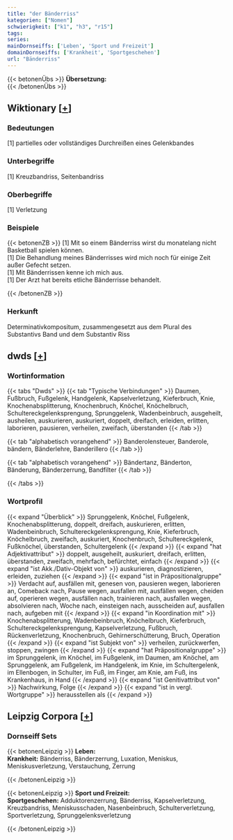 ```yaml
---
title: "der Bänderriss"
kategorien: ["Nomen"]
schwierigkeit: ["k1", "h3", "r15"]
tags:
series:
mainDornseiffs: ['Leben', 'Sport und Freizeit']
domainDornseiffs: ['Krankheit', 'Sportgeschehen']
url: "Bänderriss"
---
```


{{< betonenÜbs >}}
**Übersetzung:**  
{{< /betonenÜbs >}}

## Wiktionary [[+](https://de.wiktionary.org/wiki/Bänderriss)]

### Bedeutungen
[1] partielles oder vollständiges Durchreißen eines Gelenkbandes  

### Unterbegriffe
[1] Kreuzbandriss, Seitenbandriss  

### Oberbegriffe
[1] Verletzung  

### Beispiele
{{< betonenZB >}}
[1] Mit so einem Bänderriss wirst du monatelang nicht Basketball spielen können.  
[1] Die Behandlung meines Bänderrisses wird mich noch für einige Zeit außer Gefecht setzen.  
[1] Mit Bänderrissen kenne ich mich aus.  
[1] Der Arzt hat bereits etliche Bänderrisse behandelt.  

{{< /betonenZB >}}
### Herkunft
Determinativkompositum, zusammengesetzt aus dem Plural des Substantivs Band und dem Substantiv Riss  



## dwds [[+](https://www.dwds.de/wb/Bänderriss)]

### Wortinformation
{{< tabs "Dwds" >}}
{{< tab "Typische Verbindungen" >}}
Daumen, Fußbruch, Fußgelenk, Handgelenk, Kapselverletzung, Kieferbruch, Knie, Knochenabsplitterung, Knochenbruch, Knöchel, Knöchelbruch, Schultereckgelenksprengung, Sprunggelenk, Wadenbeinbruch, ausgeheilt, ausheilen, auskurieren, auskuriert, doppelt, dreifach, erleiden, erlitten, laborieren, pausieren, verheilen, zweifach, überstanden
{{< /tab >}}

{{< tab "alphabetisch vorangehend" >}}
Banderolensteuer, Banderole, bändern, Bänderlehre, Banderillero
{{< /tab >}}

{{< tab "alphabetisch vorangehend" >}}
Bändertanz, Bänderton, Bänderung, Bänderzerrung, Bandfilter
{{< /tab >}}

{{< /tabs >}}

### Wortprofil
{{< expand "Überblick" >}} Sprunggelenk, Knöchel, Fußgelenk, Knochenabsplitterung, doppelt, dreifach, auskurieren, erlitten, Wadenbeinbruch, Schultereckgelenksprengung, Knie, Kieferbruch, Knöchelbruch, zweifach, auskuriert, Knochenbruch, Schultereckgelenk, Fußknöchel, überstanden, Schultergelenk {{< /expand >}}
{{< expand "hat Adjektivattribut" >}} doppelt, ausgeheilt, auskuriert, dreifach, erlitten, überstanden, zweifach, mehrfach, befürchtet, einfach {{< /expand >}}
{{< expand "ist Akk./Dativ-Objekt von" >}} auskurieren, diagnostizieren, erleiden, zuziehen {{< /expand >}}
{{< expand "ist in Präpositionalgruppe" >}} Verdacht auf, ausfällen mit, genesen von, pausieren wegen, laborieren an, Comeback nach, Pause wegen, ausfallen mit, ausfällen wegen, cheiden auf, operieren wegen, ausfällen nach, trainieren nach, ausfallen wegen, absolvieren nach, Woche nach, einsteigen nach, ausscheiden auf, ausfallen nach, aufgeben mit {{< /expand >}}
{{< expand "in Koordination mit" >}} Knochenabsplitterung, Wadenbeinbruch, Knöchelbruch, Kieferbruch, Schultereckgelenksprengung, Kapselverletzung, Fußbruch, Rückenverletzung, Knochenbruch, Gehirnerschütterung, Bruch, Operation {{< /expand >}}
{{< expand "ist Subjekt von" >}} verheilen, zurückwerfen, stoppen, zwingen {{< /expand >}}
{{< expand "hat Präpositionalgruppe" >}} im Sprunggelenk, im Knöchel, im Fußgelenk, im Daumen, am Knöchel, am Sprunggelenk, am Fußgelenk, im Handgelenk, im Knie, im Schultergelenk, im Ellenbogen, in Schulter, im Fuß, im Finger, am Knie, am Fuß, ins Krankenhaus, in Hand {{< /expand >}}
{{< expand "ist Genitivattribut von" >}} Nachwirkung, Folge {{< /expand >}}
{{< expand "ist in vergl. Wortgruppe" >}} herausstellen als {{< /expand >}}

## Leipzig Corpora [[+](https://corpora.uni-leipzig.de/en/res?word=Bänderriss&corpusId=deu_newscrawl-public_2018)]

### Dornseiff Sets
{{< betonenLeipzig >}}
**Leben:**  
**Krankheit:** Bänderriss, Bänderzerrung, Luxation, Meniskus, Meniskusverletzung, Verstauchung, Zerrung  

{{< /betonenLeipzig >}}


{{< betonenLeipzig >}}
**Sport und Freizeit:**  
**Sportgeschehen:** Adduktorenzerrung, Bänderriss, Kapselverletzung, Kreuzbandriss, Meniskusschaden, Nasenbeinbruch, Schulterverletzung, Sportverletzung, Sprunggelenksverletzung  

{{< /betonenLeipzig >}}
